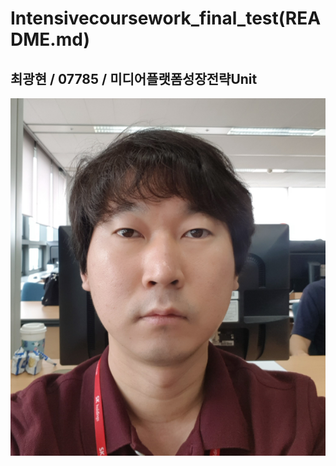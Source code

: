 # Intensivecoursework_final_test(README.md)
## 최광현 / 07785 / 미디어플랫폼성장전략Unit
![photo.PNG](https://github.com/jellybean18/SKCC_0719_Prequal/blob/master/ChoiKwangHyun.PNG?raw=true)
